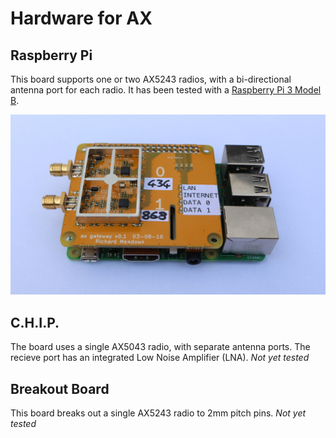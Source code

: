 # Hardware for AX

## Raspberry Pi

This board supports one or two AX5243 radios, with a bi-directional
antenna port for each radio. It has been tested with a
[Raspberry Pi 3 Model B](https://www.raspberrypi.org/products/raspberry-pi-3-model-b/).

![Assembled ax pi header board](pi/ax-gateway-on-pi.jpg
 "Assembled ax pi header board")

## C.H.I.P.

The board uses a single AX5043 radio, with separate antenna ports. The
recieve port has an integrated Low Noise Amplifier (LNA). *Not yet tested*

## Breakout Board

This board breaks out a single AX5243 radio to 2mm pitch pins. *Not yet tested*
